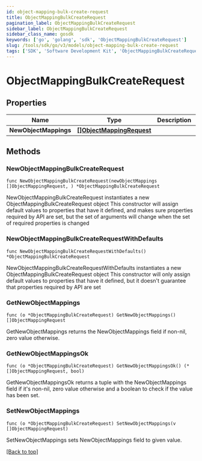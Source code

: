 ```yaml
---
id: object-mapping-bulk-create-request
title: ObjectMappingBulkCreateRequest
pagination_label: ObjectMappingBulkCreateRequest
sidebar_label: ObjectMappingBulkCreateRequest
sidebar_class_name: gosdk
keywords: ['go', 'golang', 'sdk', 'ObjectMappingBulkCreateRequest'] 
slug: /tools/sdk/go/v3/models/object-mapping-bulk-create-request
tags: ['SDK', 'Software Development Kit', 'ObjectMappingBulkCreateRequest']
---
```


# ObjectMappingBulkCreateRequest

## Properties

Name | Type | Description | Notes
------------ | ------------- | ------------- | -------------
**NewObjectMappings** |  [**[]ObjectMappingRequest**](object-mapping-request) |  | 

## Methods

### NewObjectMappingBulkCreateRequest

`func NewObjectMappingBulkCreateRequest(newObjectMappings []ObjectMappingRequest, ) *ObjectMappingBulkCreateRequest`

NewObjectMappingBulkCreateRequest instantiates a new ObjectMappingBulkCreateRequest object
This constructor will assign default values to properties that have it defined,
and makes sure properties required by API are set, but the set of arguments
will change when the set of required properties is changed

### NewObjectMappingBulkCreateRequestWithDefaults

`func NewObjectMappingBulkCreateRequestWithDefaults() *ObjectMappingBulkCreateRequest`

NewObjectMappingBulkCreateRequestWithDefaults instantiates a new ObjectMappingBulkCreateRequest object
This constructor will only assign default values to properties that have it defined,
but it doesn't guarantee that properties required by API are set

### GetNewObjectMappings

`func (o *ObjectMappingBulkCreateRequest) GetNewObjectMappings() []ObjectMappingRequest`

GetNewObjectMappings returns the NewObjectMappings field if non-nil, zero value otherwise.

### GetNewObjectMappingsOk

`func (o *ObjectMappingBulkCreateRequest) GetNewObjectMappingsOk() (*[]ObjectMappingRequest, bool)`

GetNewObjectMappingsOk returns a tuple with the NewObjectMappings field if it's non-nil, zero value otherwise
and a boolean to check if the value has been set.

### SetNewObjectMappings

`func (o *ObjectMappingBulkCreateRequest) SetNewObjectMappings(v []ObjectMappingRequest)`

SetNewObjectMappings sets NewObjectMappings field to given value.



[[Back to top]](#) 


